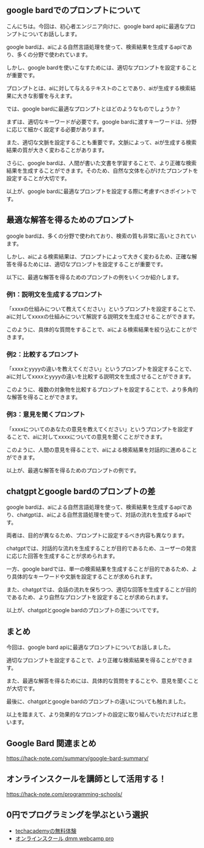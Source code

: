 <!--
title:   【google】bard apiに最適なプロンプト
tags:    API,Bard,Google,prompt
id:      9f35b832acc9e3c56923
private: false
-->


## google bardでのプロンプトについて

こんにちは。今回は、初心者エンジニア向けに、google bard apiに最適なプロンプトについてお話しします。

google bardは、aiによる自然言語処理を使って、検索結果を生成するapiであり、多くの分野で使われています。

しかし、google bardを使いこなすためには、適切なプロンプトを設定することが重要です。

プロンプトとは、aiに対して与えるテキストのことであり、aiが生成する検索結果に大きな影響を与えます。

では、google bardに最適なプロンプトとはどのようなものでしょうか？

まずは、適切なキーワードが必要です。google bardに渡すキーワードは、分野に応じて細かく設定する必要があります。

また、適切な文脈を設定することも重要です。文脈によって、aiが生成する検索結果の質が大きく変わることがあります。

さらに、google bardは、人間が書いた文書を学習することで、より正確な検索結果を生成することができます。そのため、自然な文体を心がけたプロンプトを設定することが大切です。

以上が、google bardに最適なプロンプトを設定する際に考慮すべきポイントです。

## 最適な解答を得るためのプロンプト

google bardは、多くの分野で使われており、検索の質も非常に高いとされています。

しかし、aiによる検索結果は、プロンプトによって大きく変わるため、正確な解答を得るためには、適切なプロンプトを設定することが重要です。

以下に、最適な解答を得るためのプロンプトの例をいくつか紹介します。

### 例1：説明文を生成するプロンプト

「xxxxの仕組みについて教えてください」というプロンプトを設定することで、aiに対してxxxxの仕組みについて解説する説明文を生成させることができます。

このように、具体的な質問をすることで、aiによる検索結果を絞り込むことができます。

### 例2：比較するプロンプト

「xxxxとyyyyの違いを教えてください」というプロンプトを設定することで、aiに対してxxxxとyyyyの違いを比較する説明文を生成させることができます。

このように、複数の対象物を比較するプロンプトを設定することで、より多角的な解答を得ることができます。

### 例3：意見を聞くプロンプト

「xxxxについてのあなたの意見を教えてください」というプロンプトを設定することで、aiに対してxxxxについての意見を聞くことができます。

このように、人間の意見を得ることで、aiによる検索結果を対話的に進めることができます。

以上が、最適な解答を得るためのプロンプトの例です。

## chatgptとgoogle bardのプロンプトの差

google bardは、aiによる自然言語処理を使って、検索結果を生成するapiであり、chatgptは、aiによる自然言語処理を使って、対話の流れを生成するapiです。

両者は、目的が異なるため、プロンプトに設定するべき内容も異なります。

chatgptでは、対話的な流れを生成することが目的であるため、ユーザーの発言に応じた回答を生成することが求められます。

一方、google bardでは、単一の検索結果を生成することが目的であるため、より具体的なキーワードや文脈を設定することが求められます。

また、chatgptでは、会話の流れを保ちつつ、適切な回答を生成することが目的であるため、より自然なプロンプトを設定することが求められます。

以上が、chatgptとgoogle bardのプロンプトの差についてです。

## まとめ

今回は、google bard apiに最適なプロンプトについてお話しました。

適切なプロンプトを設定することで、より正確な検索結果を得ることができます。

また、最適な解答を得るためには、具体的な質問をすることや、意見を聞くことが大切です。

最後に、chatgptとgoogle bardのプロンプトの違いについても触れました。

以上を踏まえて、より効果的なプロンプトの設定に取り組んでいただければと思います。



## Google Bard 関連まとめ
https://hack-note.com/summary/google-bard-summary/



## オンラインスクールを講師として活用する！
https://hack-note.com/programming-schools/



## 0円でプログラミングを学ぶという選択
- [techacademyの無料体験](//af.moshimo.com/af/c/click?a_id=2612475&amp;p_id=1555&amp;pc_id=2816&amp;pl_id=22706&amp;url=https%3a%2f%2ftechacademy.jp%2fhtmlcss-trial%3futm_source%3dmoshimo%26utm_medium%3daffiliate%26utm_campaign%3dtextad)
- [オンラインスクール dmm webcamp pro](//af.moshimo.com/af/c/click?a_id=2612482&amp;p_id=1363&amp;pc_id=2297&amp;pl_id=39999&amp;guid=on)

